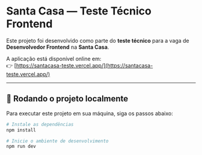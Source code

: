 # Santa Casa — Teste Técnico Frontend

Este projeto foi desenvolvido como parte do **teste técnico** para a vaga de **Desenvolvedor Frontend** na **Santa Casa**.

A aplicação está disponível online em:  
👉 [https://santacasa-teste.vercel.app/](https://santacasa-teste.vercel.app/)

---

## 🔧 Rodando o projeto localmente

Para executar este projeto em sua máquina, siga os passos abaixo:

```bash
# Instale as dependências
npm install

# Inicie o ambiente de desenvolvimento
npm run dev
